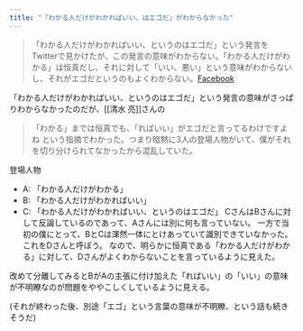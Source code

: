 ```yaml
---
title: "「わかる人だけがわかればいい、はエゴだ」がわからなかった"
---
```


> 「わかる人だけがわかればいい、というのはエゴだ」という発言をTwitterで見かけたが、この発言の意味がわからない。「わかる人だけがわかる」は恒真だし、それに対して「いい、悪い」という意味がわからないし、それがエゴだというのもよくわからない。[Facebook](https://www.facebook.com/nishiohirokazu/posts/10216575724882127)

「わかる人だけがわかればいい、というのはエゴだ」という発言の意味がさっぱりわからなかったのだが、[[清水 亮]]さんの
>  「わかる」までは恒真でも、「ればいい」がエゴだと言ってるわけですよね
という指摘でわかった。つまり暗黙に3人の登場人物がいて、僕がそれを切り分けられてなかったから混乱していた。

登場人物
- A: 「わかる人だけがわかる」
- B: 「わかる人だけがわかればいい」
- C: 「わかる人だけがわかればいい、というのはエゴだ」
CさんはBさんに対して反論しているのであって、Aさんには別に何も言っていない。
一方で当初の僕にとって、BとCは渾然一体にとけあっていて識別できていなかった。これをDさんと呼ぼう。
なので、明らかに恒真である「わかる人だけがわかる」に対して、Dさんがよくわからないことを言っているように見えた。

改めて分離してみるとBがAの主張に付け加えた「ればいい」の「いい」の意味が不明瞭なのが問題をややこしくしているように見える。

(それが終わった後、別途「エゴ」という言葉の意味が不明瞭、という話も続きそうだ)
